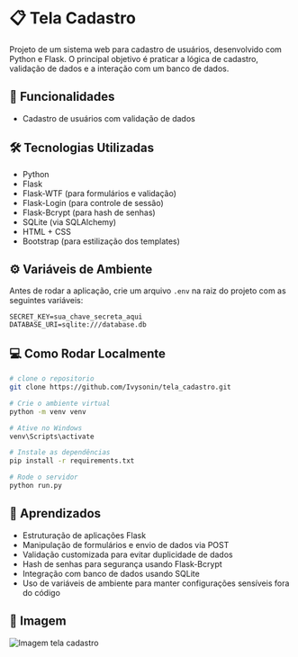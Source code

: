 # 📋 Tela Cadastro

Projeto de um sistema web para cadastro de usuários, desenvolvido com Python e Flask. O principal objetivo é praticar a lógica de cadastro, validação de dados e a interação com um banco de dados.

## 🚀 Funcionalidades

- Cadastro de usuários com validação de dados

## 🛠 Tecnologias Utilizadas

- Python
- Flask
- Flask-WTF (para formulários e validação)
- Flask-Login (para controle de sessão)
- Flask-Bcrypt (para hash de senhas)
- SQLite (via SQLAlchemy)
- HTML + CSS
- Bootstrap (para estilização dos templates)

## ⚙️ Variáveis de Ambiente

Antes de rodar a aplicação, crie um arquivo `.env` na raiz do projeto com as seguintes variáveis:

```
SECRET_KEY=sua_chave_secreta_aqui
DATABASE_URI=sqlite:///database.db
```

## 💻 Como Rodar Localmente

```bash
# clone o repositorio
git clone https://github.com/Ivysonin/tela_cadastro.git

# Crie o ambiente virtual
python -m venv venv

# Ative no Windows
venv\Scripts\activate

# Instale as dependências
pip install -r requirements.txt

# Rode o servidor
python run.py
```


## 📖 Aprendizados

- Estruturação de aplicações Flask
- Manipulação de formulários e envio de dados via POST
- Validação customizada para evitar duplicidade de dados
- Hash de senhas para segurança usando Flask-Bcrypt
- Integração com banco de dados usando SQLite
- Uso de variáveis de ambiente para manter configurações sensíveis fora do código

## 📸 Imagem
![Imagem tela cadastro](https://github.com/user-attachments/assets/67b21400-91fc-441f-9f14-827cc12886bf)
